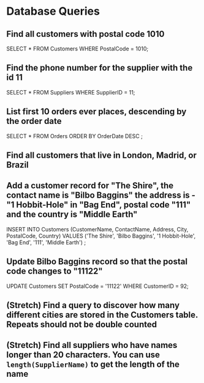 # Database Queries

## Find all customers with postal code 1010

SELECT * FROM Customers
WHERE PostalCode = 1010;


## Find the phone number for the supplier with the id 11

SELECT * FROM Suppliers
WHERE SupplierID = 11;

## List first 10 orders ever places, descending by the order date

SELECT * FROM Orders
ORDER BY OrderDate DESC ;

## Find all customers that live in London, Madrid, or Brazil

## Add a customer record for "The Shire", the contact name is "Bilbo Baggins" the address is -"1 Hobbit-Hole" in "Bag End", postal code "111" and the country is "Middle Earth"

INSERT INTO Customers (CustomerName, ContactName, Address, City, PostalCode, Country)
VALUES ('The Shire', 'Bilbo Baggins', '1 Hobbit-Hole', 'Bag End', '111', 'Middle Earth') ;

## Update Bilbo Baggins record so that the postal code changes to "11122"

UPDATE Customers
SET PostalCode = '11122'
WHERE CustomerID = 92;

## (Stretch) Find a query to discover how many different cities are stored in the Customers table. Repeats should not be double counted

## (Stretch) Find all suppliers who have names longer than 20 characters. You can use `length(SupplierName)` to get the length of the name
